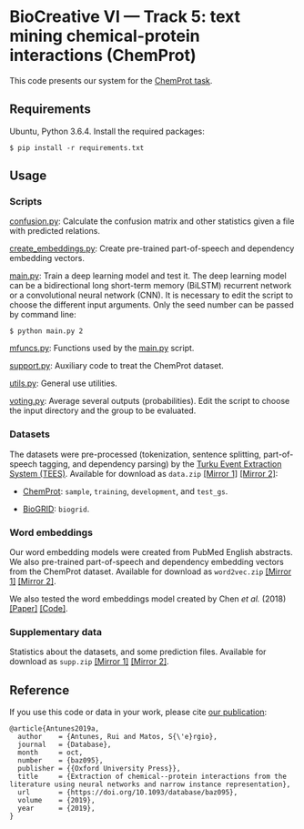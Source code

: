 # BioCreative VI — Track 5: text mining chemical-protein interactions (ChemProt)

This code presents our system for the
[ChemProt task](https://biocreative.bioinformatics.udel.edu/tasks/biocreative-vi/track-5/).


## Requirements

Ubuntu, Python 3.6.4. Install the required packages:
```
$ pip install -r requirements.txt
```


## Usage

### Scripts

[confusion.py](src/confusion.py):
Calculate the confusion matrix and other statistics given a file with
predicted relations.

[create_embeddings.py](src/create_embeddings.py):
Create pre-trained part-of-speech and dependency embedding vectors.

[main.py](src/main.py):
Train a deep learning model and test it. The deep learning model can
be a bidirectional long short-term memory (BiLSTM) recurrent network
or a convolutional neural network (CNN). It is necessary to edit the
script to choose the different input arguments. Only the seed number
can be passed by command line:
```
$ python main.py 2
```

[mfuncs.py](src/mfuncs.py):
Functions used by the [main.py](src/main.py) script.

[support.py](src/support.py):
Auxiliary code to treat the ChemProt dataset.

[utils.py](src/utils.py):
General use utilities.

[voting.py](src/voting.py):
Average several outputs (probabilities). Edit the script to choose
the input directory and the group to be evaluated.

### Datasets

The datasets were pre-processed (tokenization, sentence splitting,
part-of-speech tagging, and dependency parsing) by the [Turku Event
Extraction System (TEES)](https://github.com/jbjorne/TEES).
Available for download as `data.zip`
[\[Mirror 1\]](https://uapt33090-my.sharepoint.com/:f:/g/personal/ruiantunes_ua_pt/EuElDML6aytMtyxAHuwK63wBbraItRDtadpegOZOPVa2Og?e=FRkNjT)
[\[Mirror 2\]](https://drive.google.com/drive/folders/1psUqCTxik1mWZ8rNbmrLVYtoTmMdd9Np?usp=sharing):

* [ChemProt](https://biocreative.bioinformatics.udel.edu/tasks/biocreative-vi/track-5/):
  `sample`, `training`, `development`, and `test_gs`.

* [BioGRID](https://thebiogrid.org): `biogrid`.

### Word embeddings

Our word embedding models were created from PubMed English abstracts.
We also pre-trained part-of-speech and dependency embedding vectors from
the ChemProt dataset. Available for download as `word2vec.zip`
[\[Mirror 1\]](https://uapt33090-my.sharepoint.com/:f:/g/personal/ruiantunes_ua_pt/EuElDML6aytMtyxAHuwK63wBbraItRDtadpegOZOPVa2Og?e=FRkNjT)
[\[Mirror 2\]](https://drive.google.com/drive/folders/1psUqCTxik1mWZ8rNbmrLVYtoTmMdd9Np?usp=sharing).

We also tested the word embeddings model created by Chen _et al._ (2018)
[\[Paper\]](https://arxiv.org/abs/1810.09302)
[\[Code\]](https://github.com/ncbi-nlp/BioSentVec).

### Supplementary data

Statistics about the datasets, and some prediction files.
Available for download as `supp.zip`
[\[Mirror 1\]](https://uapt33090-my.sharepoint.com/:f:/g/personal/ruiantunes_ua_pt/EuElDML6aytMtyxAHuwK63wBbraItRDtadpegOZOPVa2Og?e=FRkNjT)
[\[Mirror 2\]](https://drive.google.com/drive/folders/1psUqCTxik1mWZ8rNbmrLVYtoTmMdd9Np?usp=sharing).


## Reference

If you use this code or data in your work, please cite
[our publication](https://doi.org/10.1093/database/baz095):

```
@article{Antunes2019a,
  author    = {Antunes, Rui and Matos, S{\'e}rgio},
  journal   = {Database},
  month     = oct,
  number    = {baz095},
  publisher = {{Oxford University Press}},
  title     = {Extraction of chemical--protein interactions from the literature using neural networks and narrow instance representation},
  url       = {https://doi.org/10.1093/database/baz095},
  volume    = {2019},
  year      = {2019},
}
```
